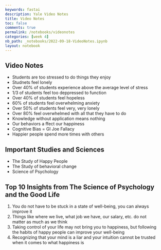 ```yaml
---
keywords: fastai
description: Yale Video Notes
title: Video Notes
toc: false
comments: true
permalink: /notebooks/videonotes
categories: [week 4]
nb_path: _notebooks/2022-09-18-VideoNotes.ipynb
layout: notebook
---
```


<!--
#################################################
### THIS FILE WAS AUTOGENERATED! DO NOT EDIT! ###
#################################################
# file to edit: _notebooks/2022-09-18-VideoNotes.ipynb
-->

<div class="container" id="notebook-container">
        
<div class="cell border-box-sizing text_cell rendered"><div class="inner_cell">
<div class="text_cell_render border-box-sizing rendered_html">
<h2 id="Video-Notes">Video Notes<a class="anchor-link" href="#Video-Notes"> </a></h2><ul>
<li>Students are too stressed to do things they enjoy</li>
<li>Studnets feel lonely</li>
<li>Over 40% of students experience above the average level of stress</li>
<li>1/3 of students feel too deppressed to function</li>
<li>Over 40% of students feel hopeless</li>
<li>60% of students feel overwhelming anxiety</li>
<li>Over 50% of students feel very, very lonely</li>
<li>Over 80% feel overwhelmed with all that they have to do</li>
<li>Knowledge without application means nothing</li>
<li>Our behaviors a ffect our happiness</li>
<li>Cognitive Bias = GI Joe Fallacy</li>
<li>Happier people spend more times with others</li>
</ul>
<h2 id="Important-Studies-and-Sciences">Important Studies and Sciences<a class="anchor-link" href="#Important-Studies-and-Sciences"> </a></h2><ul>
<li>The Study of Happy People</li>
<li>The Study of behavioral change</li>
<li>Science of Psychology</li>
</ul>
<h2 id="Top-10-Insights-from-The-Science-of-Psychology-and-the-Good-Life">Top 10 Insights from The Science of Psychology and the Good Life<a class="anchor-link" href="#Top-10-Insights-from-The-Science-of-Psychology-and-the-Good-Life"> </a></h2><ol>
<li>You do not have to be stuck in a state of well-being, you can always improve it</li>
<li>Things like where we live, what job we have, our salary,  etc. do not matter as much as we think</li>
<li>Taking control of your life may not bring you to happiness, but following the habits of happy people can improve your well-being</li>
<li>Recognizing that your mind is a liar and your intuition cannot be trusted when it comes to what happiness is</li>
</ol>

</div>
</div>
</div>
</div>
 

